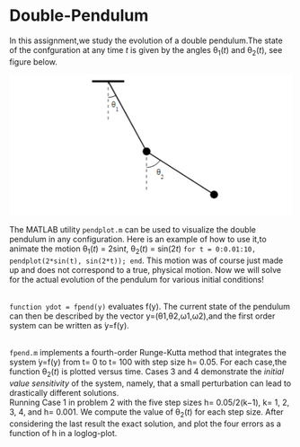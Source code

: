 # Double-Pendulum

In this assignment,we study the evolution of a double pendulum.The state of the confguration at any time *t* is given by the angles θ<sub>1</sub>(*t*) and θ<sub>2</sub>(*t*), see figure below.

![image](https://github.com/oaburumman/Double-Pendulum/blob/main/Double_Pendulum.png)

The MATLAB utility `pendplot.m` can be used to visualize the double pendulum in any configuration. Here is an example of how to use it,to animate the motion θ<sub>1</sub>(*t*) = 2sin*t*, θ<sub>2</sub>(*t*) = sin(2*t*) `for t = 0:0.01:10, pendplot(2*sin(t), sin(2*t)); end`. This motion was of course just made up and does not correspond to a true, physical motion. Now we will solve for the actual evolution of the pendulum for various initial conditions!

<br /> `function ydot = fpend(y)` evaluates f(y). The current state of the pendulum can then be described by the vector y=(θ1,θ2,ω1,ω2),and the first order system can be written as ̇y=f(y).

<br /> `fpend.m` implements a fourth-order Runge-Kutta method that integrates the system ̇y=f(y) from t= 0 to t= 100 with step size h= 0.05. For each case,the function θ<sub>2</sub>(*t*) is plotted versus time. Cases 3 and 4 demonstrate the *initial value sensitivity* of the system, namely, that a small perturbation can lead to drastically different solutions.
<br /> Running Case 1 in problem 2 with the five step sizes h= 0.05/2(k−1), k= 1, 2, 3, 4, and h= 0.001. We compute the value of θ<sub>2</sub>(*t*) for each step size. After considering the last result the exact solution, and plot the four errors as a function of h in a loglog-plot.
